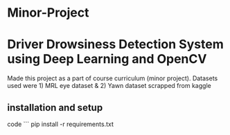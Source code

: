 # Minor-Project
# Driver Drowsiness Detection System using Deep Learning and OpenCV
Made this project as a part of course curriculum (minor project).
Datasets used were 1) MRL eye dataset & 2) Yawn dataset scrapped from kaggle

## installation and setup
code ```
pip install -r requirements.txt
```
